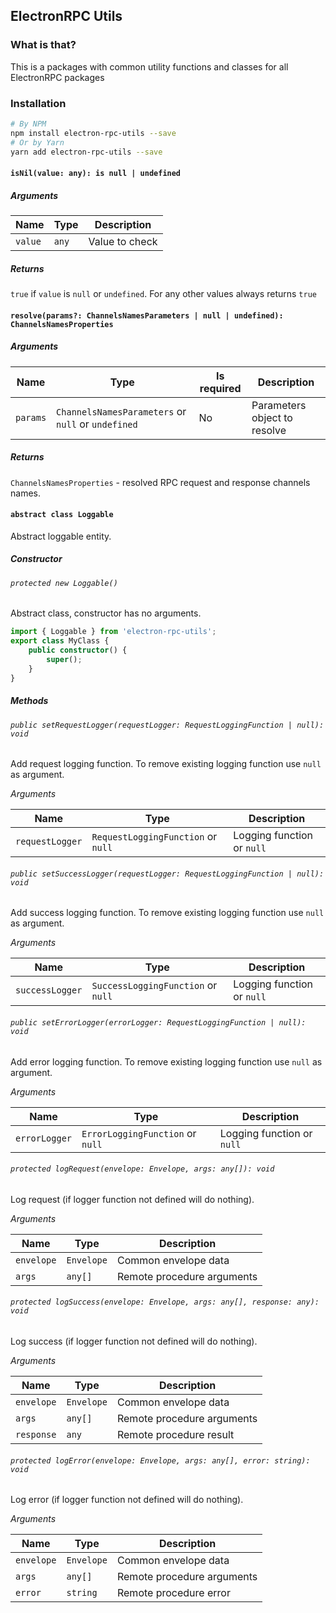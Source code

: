 ## ElectronRPC Utils

### What is that?

This is a packages with common utility functions and classes for all ElectronRPC packages

### Installation

```bash
# By NPM
npm install electron-rpc-utils --save
# Or by Yarn
yarn add electron-rpc-utils --save
```

#### `isNil(value: any): is null | undefined`

##### Arguments

| Name    | Type  | Description    |
| ------- | ----- | -------------- |
| `value` | `any` | Value to check |

##### Returns

`true` if `value` is `null` or `undefined`. For any other values always returns `true`

#### `resolve(params?: ChannelsNamesParameters | null | undefined): ChannelsNamesProperties`

##### Arguments

| Name     | Type                                               | Is required | Description                  |
| -------- | -------------------------------------------------- | ----------- | ---------------------------- |
| `params` | `ChannelsNamesParameters` or `null` or `undefined` | No          | Parameters object to resolve |

##### Returns

`ChannelsNamesProperties` - resolved RPC request and response channels names.

#### `abstract class Loggable`

Abstract loggable entity.

##### Constructor

###### `protected new Loggable()`

Abstract class, constructor has no arguments.

```typescript
import { Loggable } from 'electron-rpc-utils';
export class MyClass {
    public constructor() {
        super();
    }
}
```

##### Methods

###### `public setRequestLogger(requestLogger: RequestLoggingFunction | null): void`

Add request logging function. To remove existing logging function use `null` as argument.

_Arguments_

| Name            | Type                               | Description                |
| --------------- | ---------------------------------- | -------------------------- |
| `requestLogger` | `RequestLoggingFunction` or `null` | Logging function or `null` |

###### `public setSuccessLogger(requestLogger: RequestLoggingFunction | null): void`

Add success logging function. To remove existing logging function use `null` as argument.

_Arguments_

| Name            | Type                               | Description                |
| --------------- | ---------------------------------- | -------------------------- |
| `successLogger` | `SuccessLoggingFunction` or `null` | Logging function or `null` |

###### `public setErrorLogger(errorLogger: RequestLoggingFunction | null): void`

Add error logging function. To remove existing logging function use `null` as argument.

_Arguments_

| Name          | Type                             | Description                |
| ------------- | -------------------------------- | -------------------------- |
| `errorLogger` | `ErrorLoggingFunction` or `null` | Logging function or `null` |

###### `protected logRequest(envelope: Envelope, args: any[]): void`

Log request (if logger function not defined will do nothing).

_Arguments_

| Name       | Type       | Description                |
| ---------- | ---------- | -------------------------- |
| `envelope` | `Envelope` | Common envelope data       |
| `args`     | `any[]`    | Remote procedure arguments |

###### `protected logSuccess(envelope: Envelope, args: any[], response: any): void`

Log success (if logger function not defined will do nothing).

_Arguments_

| Name       | Type       | Description                |
| ---------- | ---------- | -------------------------- |
| `envelope` | `Envelope` | Common envelope data       |
| `args`     | `any[]`    | Remote procedure arguments |
| `response` | `any`      | Remote procedure result    |

###### `protected logError(envelope: Envelope, args: any[], error: string): void`

Log error (if logger function not defined will do nothing).

_Arguments_

| Name       | Type       | Description                |
| ---------- | ---------- | -------------------------- |
| `envelope` | `Envelope` | Common envelope data       |
| `args`     | `any[]`    | Remote procedure arguments |
| `error`    | `string`   | Remote procedure error     |
